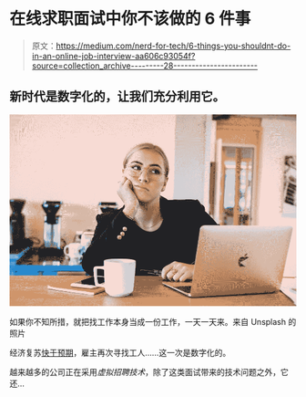# 在线求职面试中你不该做的 6 件事

> 原文：<https://medium.com/nerd-for-tech/6-things-you-shouldnt-do-in-an-online-job-interview-aa606c93054f?source=collection_archive---------28----------------------->

## 新时代是数字化的，让我们充分利用它。

![](img/284ad3c425b20dce3d4f637eebd8f984.png)

如果你不知所措，就把找工作本身当成一份工作，一天一天来。来自 Unsplash 的照片

经济复苏[快于预期](https://www.bbc.com/news/business-56932023)，雇主再次寻找工人……这一次是数字化的。

越来越多的公司正在采用*虚拟招聘技术*，除了这类面试带来的技术问题之外，它还…
